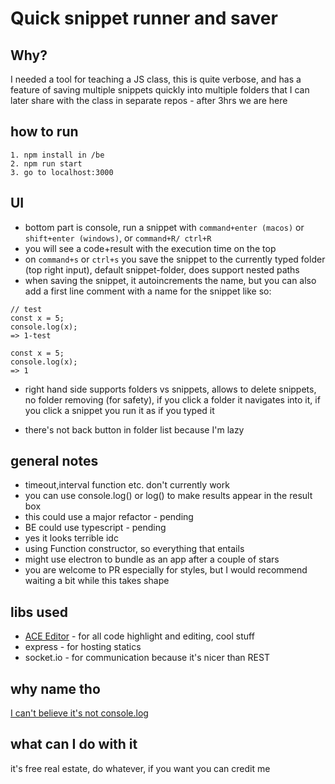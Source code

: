 # Quick snippet runner and saver

## Why?
I needed a tool for teaching a JS class, this is quite verbose, and has a feature of saving multiple snippets quickly into multiple folders that I can later share with the class in separate repos - after 3hrs we are here

## how to run

```
1. npm install in /be
2. npm run start
3. go to localhost:3000
```

## UI
- bottom part is console, run a snippet with `command+enter (macos)` or `shift+enter (windows)`, or `command+R/ ctrl+R`
- you will see a code+result with the execution time on the top
- on `command+s` or `ctrl+s` you save the snippet to the currently typed folder (top right input), default snippet-folder, does support nested paths
- when saving the snippet, it autoincrements the name, but you can also add a first line comment with a name for the snippet like so:

```
// test
const x = 5;
console.log(x);
=> 1-test
```

```
const x = 5;
console.log(x);
=> 1
```

- right hand side supports folders vs snippets, allows to delete snippets, no folder removing (for safety), if you click a folder it navigates into it, if you click a snippet you run it as if you typed it

- there's not back button in folder list because I'm lazy

## general notes
- timeout,interval function etc. don't currently work
- you can use console.log() or log() to make results appear in the result box
- this could use a major refactor - pending
- BE could use typescript - pending
- yes it looks terrible idc
- using Function constructor, so everything that entails
- might use electron to bundle as an app after a couple of stars
- you are welcome to PR especially for styles, but I would recommend waiting a bit while this takes shape

## libs used
- [ACE Editor](https://github.com/ajaxorg/ace) - for all code highlight and editing, cool stuff
- express - for hosting statics
- socket.io - for communication because it's nicer than REST

## why name tho
[I can't believe it's not console.log](https://www.youtube.com/watch?v=e33SNyaXNsk)

## what can I do with it
it's free real estate, do whatever, if you want you can credit me